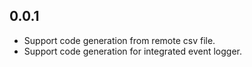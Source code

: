 ## 0.0.1

* Support code generation from remote csv file.
* Support code generation for integrated event logger.
